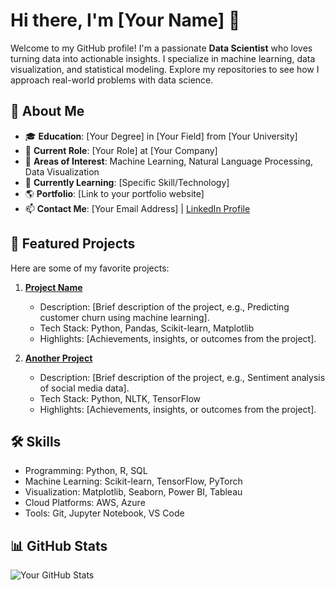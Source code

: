 # Hi there, I'm [Your Name] 👋

Welcome to my GitHub profile! I'm a passionate **Data Scientist** who loves turning data into actionable insights. I specialize in machine learning, data visualization, and statistical modeling. Explore my repositories to see how I approach real-world problems with data science.

## 🌟 About Me

- 🎓 **Education**: [Your Degree] in [Your Field] from [Your University]
- 💼 **Current Role**: [Your Role] at [Your Company]
- 🧠 **Areas of Interest**: Machine Learning, Natural Language Processing, Data Visualization
- 🌱 **Currently Learning**: [Specific Skill/Technology]
- 🌎 **Portfolio**: [Link to your portfolio website]
- 📫 **Contact Me**: [Your Email Address] | [LinkedIn Profile](https://linkedin.com/in/your-profile)

## 🚀 Featured Projects

Here are some of my favorite projects:

1. **[Project Name](https://github.com/your-repo)**  
   - Description: [Brief description of the project, e.g., Predicting customer churn using machine learning].
   - Tech Stack: Python, Pandas, Scikit-learn, Matplotlib  
   - Highlights: [Achievements, insights, or outcomes from the project].

2. **[Another Project](https://github.com/your-repo)**  
   - Description: [Brief description of the project, e.g., Sentiment analysis of social media data].  
   - Tech Stack: Python, NLTK, TensorFlow  
   - Highlights: [Achievements, insights, or outcomes from the project].

## 🛠️ Skills

- Programming: Python, R, SQL
- Machine Learning: Scikit-learn, TensorFlow, PyTorch
- Visualization: Matplotlib, Seaborn, Power BI, Tableau
- Cloud Platforms: AWS, Azure
- Tools: Git, Jupyter Notebook, VS Code

## 📊 GitHub Stats

![Your GitHub Stats](https://github-readme-stats.vercel.app/api?username=your-username&show_icons=true&theme=radical)
